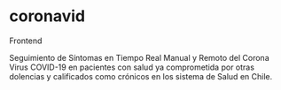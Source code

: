 
# coronavid
Frontend

Seguimiento de Síntomas en Tiempo Real Manual y Remoto del Corona Virus COVID-19 en pacientes con salud ya comprometida por otras dolencias y calificados como crónicos en los sistema de Salud en Chile.
